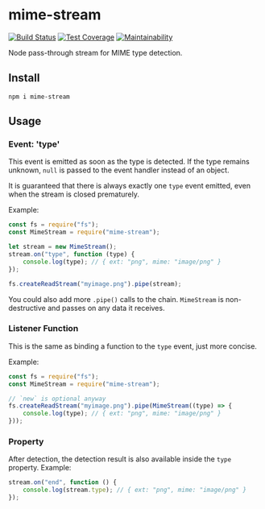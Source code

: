 # mime-stream

[![Build Status](https://travis-ci.com/meyfa/mime-stream.svg?branch=master)](https://travis-ci.com/meyfa/mime-stream)
[![Test Coverage](https://api.codeclimate.com/v1/badges/967ee21b11d6972d342a/test_coverage)](https://codeclimate.com/github/meyfa/mime-stream/test_coverage)
[![Maintainability](https://api.codeclimate.com/v1/badges/967ee21b11d6972d342a/maintainability)](https://codeclimate.com/github/meyfa/mime-stream/maintainability)

Node pass-through stream for MIME type detection.

## Install

```
npm i mime-stream
```

## Usage

### Event: 'type'

This event is emitted as soon as the type is detected. If the type remains
unknown, `null` is passed to the event handler instead of an object.

It is guaranteed that there is always exactly one `type` event emitted, even
when the stream is closed prematurely.

Example:

```javascript
const fs = require("fs");
const MimeStream = require("mime-stream");

let stream = new MimeStream();
stream.on("type", function (type) {
    console.log(type); // { ext: "png", mime: "image/png" }
});

fs.createReadStream("myimage.png").pipe(stream);
```

You could also add more `.pipe()` calls to the chain. `MimeStream` is
non-destructive and passes on any data it receives.

### Listener Function

This is the same as binding a function to the `type` event, just more
concise.

Example:

```javascript
const fs = require("fs");
const MimeStream = require("mime-stream");

// `new` is optional anyway
fs.createReadStream("myimage.png").pipe(MimeStream((type) => {
    console.log(type); // { ext: "png", mime: "image/png" }
}));
```

### Property

After detection, the detection result is also available inside the `type`
property. Example:

```javascript
stream.on("end", function () {
    console.log(stream.type); // { ext: "png", mime: "image/png" }
});
```
